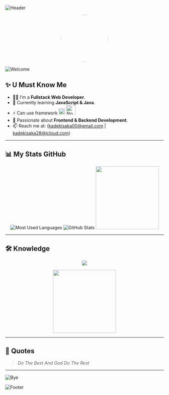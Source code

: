 <!-- Header Animasi -->
![Header](https://capsule-render.vercel.app/api?type=waving&color=gradient&height=150&section=header&text=HI%20This%20My%20GitHub!&fontSize=30&fontColor=fff&animation=fadeIn)


<!-- Foto Profil -->
<p align="center">
  <img src="https://avatars.githubusercontent.com/u/your-username" width="150" height="150" style="border-radius: 50%;" />
</p>

![Welcome](https://readme-typing-svg.demolab.com?font=Fira+Code&weight=600&size=30&duration=3000&pause=1000&color=F7F7F7&center=true&vCenter=true&width=900&lines=Hi+I’m+ISAKA+😎;Welcome+This+my+GitHub+profile!;+I+live+in+bali+i+love+code+work+with+together+😗)

<!-- Deskripsi Diri -->
## ✨ U Must Know Me
- 🧑‍💻 I’m a **Fullstack Web Developer**.
- 🌱 Currently learning **JavaScript & Java**.
- ⚡ Can use framework <img src="https://upload.wikimedia.org/wikipedia/commons/a/a7/React-icon.svg" alt="React Logo" width="20" height="20"> <img src="https://upload.wikimedia.org/wikipedia/commons/d/d9/Node.js_logo.svg" alt="Node.js Logo" width="30">
- 🎯 Passionate about **Frontend & Backend Development**.
- 📫 Reach me at: (kadekisaka00@gmail.com | kadekisaka28@icloud.com)

---

<!-- Statistik GitHub -->
## 📊 My Stats GitHub
<p align="center">
  <img src="https://github-readme-stats.vercel.app/api/top-langs/?username=SAKA-LG&layout=compact&langs_count=8&theme=radical" alt="Most Used Languages" />
  <img src="https://github-readme-stats.vercel.app/api?username=SAKA-LG&show_icons=true&theme=radical" alt="GitHub Stats" />
  <img src="https://media3.giphy.com/media/v1.Y2lkPTc5MGI3NjExNnowdHM2ODNtNTRwdnhqdXdtNW9wMG05endpYXpuMWMxdzhqc2JlbyZlcD12MV9pbnRlcm5hbF9naWZfYnlfaWQmY3Q9Zw/HzPtbOKyBoBFsK4hyc/giphy.gif" width="200" />
</p>

---

<!-- Bahasa & Tools -->
## 🛠️ Knowledge
<p align="center">
  <img src="https://skillicons.dev/icons?i=html,css,js,react,nodejs,tailwind,bootstrap,postman" />
</p>

<p align="center">
  <img src="https://media.giphy.com/media/sIIhZliB2McAo/giphy.gif" width="200px" />
</p>

---

<!-- Quotes -->
## 🌟 Quotes
> *Do The Best And God Do The Rest*

---

![Bye](https://readme-typing-svg.demolab.com?font=Fira+Code&weight=600&size=30&duration=3000&pause=1000&color=F7F7F7&center=true&vCenter=true&width=900&lines=Tangks+For+Reading+See+U+🤗)

<!-- Animasi Footer -->
![Footer](https://capsule-render.vercel.app/api?type=waving&color=gradient&height=100&section=footer)
